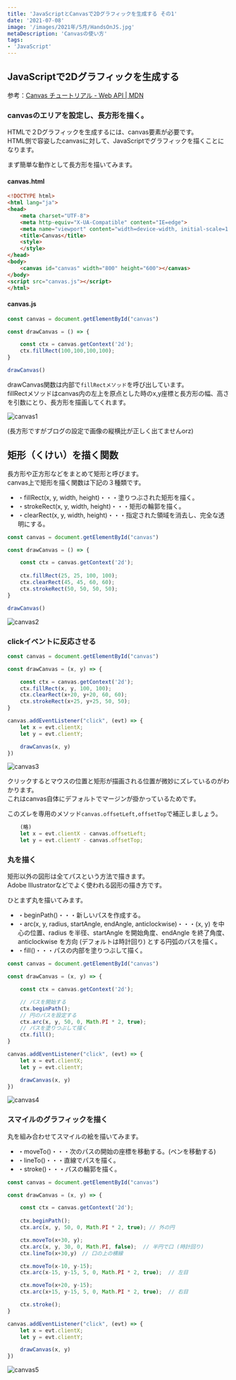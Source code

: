 ```yaml
---
title: 'JavaScriptとCanvasで2Dグラフィックを生成する その1'
date: '2021-07-08'
image: '/images/2021年/5月/HandsOnJS.jpg'
metaDescription: 'Canvasの使い方'
tags: 
- 'JavaScript'
---
```


## JavaScriptで2Dグラフィックを生成する


参考：[Canvas チュートリアル - Web API | MDN](https://developer.mozilla.org/ja/docs/Web/API/Canvas_API/Tutorial)


### canvasのエリアを設定し、長方形を描く。

HTMLで２Dグラフィックを生成するには、canvas要素が必要です。<br/>
HTML側で容姿したcanvasに対して、JavaScriptでグラフィックを描くことになります。

まず簡単な動作として長方形を描いてみます。

#### canvas.html
```html
<!DOCTYPE html>
<html lang="ja">
<head>
    <meta charset="UTF-8">
    <meta http-equiv="X-UA-Compatible" content="IE=edge">
    <meta name="viewport" content="width=device-width, initial-scale=1.0">
    <title>Canvas</title>
    <style>
    </style>
</head>
<body>
    <canvas id="canvas" width="800" height="600"></canvas>
</body>
<script src="canvas.js"></script>
</html>

```

#### canvas.js
```javascript
const canvas = document.getElementById("canvas")

const drawCanvas = () => {

    const ctx = canvas.getContext('2d');
    ctx.fillRect(100,100,100,100);
}

drawCanvas()

```
drawCanvas関数は内部で<code>fillRectメソッド</code>を呼び出しています。<br/>
fillRectメソッドはcanvas内の左上を原点とした時のx,y座標と長方形の幅、高さを引数にとり、長方形を描画してくれます。

![canvas1](/images/2021年/7月/canvas1.png)

(長方形ですがブログの設定で画像の縦横比が正しく出てませんorz)


## 矩形（くけい）を描く関数

長方形や正方形などをまとめて矩形と呼びます。<br/>
canvas上で矩形を描く関数は下記の３種類です。

- ・fillRect(x, y, width, height)・・・塗りつぶされた矩形を描く。
- ・strokeRect(x, y, width, height)・・・矩形の輪郭を描く。
- ・clearRect(x, y, width, height)・・・指定された領域を消去し、完全な透明にする。

```javascript
const canvas = document.getElementById("canvas")

const drawCanvas = () => {

    const ctx = canvas.getContext('2d');
    
    ctx.fillRect(25, 25, 100, 100);
    ctx.clearRect(45, 45, 60, 60);
    ctx.strokeRect(50, 50, 50, 50);
}

drawCanvas()

```

![canvas2](/images/2021年/7月/canvas2.png)

### clickイベントに反応させる

```javascript
const canvas = document.getElementById("canvas")

const drawCanvas = (x, y) => {

    const ctx = canvas.getContext('2d');
    ctx.fillRect(x, y, 100, 100);
    ctx.clearRect(x+20, y+20, 60, 60);
    ctx.strokeRect(x+25, y+25, 50, 50);
}

canvas.addEventListener("click", (evt) => {
    let x = evt.clientX;
    let y = evt.clientY;

    drawCanvas(x, y)
})
```

![canvas3](/images/2021年/7月/canvas3.png)

クリックするとマウスの位置と矩形が描画される位置が微妙にズレているのがわかります。<br/>
これはcanvas自体にデフォルトでマージンが掛かっているためです。

このズレを専用のメソッド<code>canvas.offsetLeft,offsetTop</code>で補正しましょう。

```javascript
    (略)
    let x = evt.clientX - canvas.offsetLeft;
    let y = evt.clientY - canvas.offsetTop;
```

### 丸を描く
矩形以外の図形は全て<red>パス</red>という方法で描きます。<br/>
Adobe Illustratorなどでよく使われる図形の描き方です。

ひとまず丸を描いてみます。
- ・beginPath()・・・新しいパスを作成する。
- ・arc(x, y, radius, startAngle, endAngle, anticlockwise)・・・(x, y) を中心の位置、radius を半径、startAngle を開始角度、endAngle を終了角度、anticlockwise を方向 (デフォルトは時計回り) とする円弧のパスを描く。
- ・fill()・・・パスの内部を塗りつぶして描く。


```javascript
const canvas = document.getElementById("canvas")

const drawCanvas = (x, y) => {

    const ctx = canvas.getContext('2d');

    // パスを開始する
    ctx.beginPath();
    // 円のパスを設定する
    ctx.arc(x, y, 50, 0, Math.PI * 2, true);
    // パスを塗りつぶして描く
    ctx.fill();
}

canvas.addEventListener("click", (evt) => {
    let x = evt.clientX;
    let y = evt.clientY;

    drawCanvas(x, y)
})
```

![canvas4](/images/2021年/7月/canvas4.png)

### スマイルのグラフィックを描く

丸を組み合わせてスマイルの絵を描いてみます。

- ・moveTo()・・・次のパスの開始の座標を移動する。(ペンを移動する)
- ・lineTo()・・・直線でパスを描く。
- ・stroke()・・・パスの輪郭を描く。

```javascript
const canvas = document.getElementById("canvas")

const drawCanvas = (x, y) => {

    const ctx = canvas.getContext('2d');
    
    ctx.beginPath();
    ctx.arc(x, y, 50, 0, Math.PI * 2, true); // 外の円

    ctx.moveTo(x+30, y);
    ctx.arc(x, y, 30, 0, Math.PI, false);  // 半円で口 (時計回り)
    ctx.lineTo(x+30,y)　// 口の上の横線

    ctx.moveTo(x-10, y-15);
    ctx.arc(x-15, y-15, 5, 0, Math.PI * 2, true);  // 左目

    ctx.moveTo(x+20, y-15);
    ctx.arc(x+15, y-15, 5, 0, Math.PI * 2, true);  // 右目

    ctx.stroke();
}

canvas.addEventListener("click", (evt) => {
    let x = evt.clientX;
    let y = evt.clientY;

    drawCanvas(x, y)
})
```

![canvas5](/images/2021年/7月/canvas5.png)
